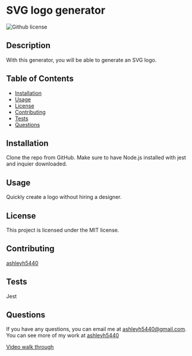 # SVG logo generator
   ![Github license](https://img.shields.io/badge/license-MIT-blue.svg) 
  ## Description 
  With this generator, you will be able to generate an SVG logo.
  ## Table of Contents
  - [Installation](#installation)
  - [Usage](#usage)
  - [License](#license)
  - [Contributing](#contributing)
  - [Tests](#tests)
  - [Questions](#questions)


  ## Installation
  Clone the repo from GitHub. Make sure to have Node.js installed with jest and inquier downloaded.
  ## Usage
  Quickly create a logo without hiring a designer.
  ## License 
 This project is licensed under the MIT license.
  ## Contributing
  [ashleyh5440](https://github.com/ashleyh5440)
  ## Tests
  Jest
  ## Questions
  If you have any questions, you can email me at ashleyh5440@gmail.com.
  You can see more of my work at [ashleyh5440](https://github.com/ashleyh5440)

  
[Video walk through](https://github.com/ashleyh5440/svg-logo-maker/assets/137733355/f76393a4-f4f5-4cdc-923e-491354d5e3de)




